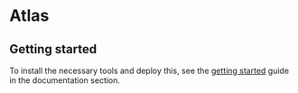 # Atlas

## Getting started

To install the necessary tools and deploy this, see the [getting started](./docs/getting-started.md) guide in the documentation section.
